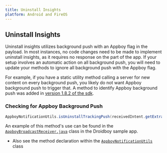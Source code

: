 ```yaml
---
title: Uninstall Insights
platform: Android and FireOS
---
```

## Uninstall Insights

Uninstall insights utilizes background push with an Appboy flag in the payload. In most instances, no code changes need to be made to implement uninstall insights, as it requires no response on the part of the app. If your setup involves an automatic action on all background push, you will need to update your methods to ignore all background push with the Appboy flag.

For example, if you have a static utility method calling a server for new content on every background push, you likely do not want Appboy background push to trigger that. A method to identify Appboy background push was added in [version 1.8.2 of the sdk][1].

### Checking for Appboy Background Push

```java
AppboyNotificationUtils.isUninstallTrackingPush(receivedIntent.getExtras())
```

An example of this method's use can be found in the [`AppboyBroadcastReceiver.java`][2] class in the Droidboy sample app.
- Also see the method declaration within the [`AppboyNotificationUtils`][3] class

[1]: https://github.com/Appboy/appboy-android-sdk/blob/master/CHANGELOG.md
[2]: https://github.com/Appboy/appboy-android-sdk/blob/master/droidboy/src/com/appboy/sample/AppboyBroadcastReceiver.java
[3]: https://github.com/Appboy/appboy-android-sdk/blob/master/android-sdk-ui/src/com/appboy/push/AppboyNotificationUtils.java
